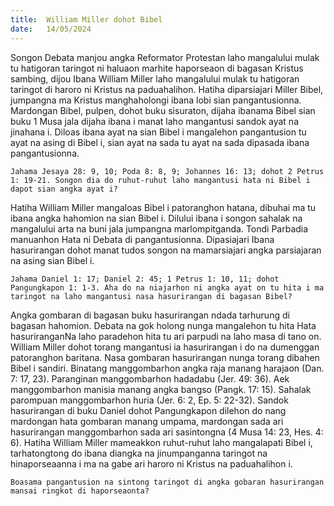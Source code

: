 ```yaml
---
title:  William Miller dohot Bibel
date:   14/05/2024
---
```


Songon Debata manjou angka Reformator Protestan laho mangalului mulak tu hatigoran taringot ni haluaon marhite haporseaon di bagasan Kristus sambing, dijou Ibana William Miller laho mangalului mulak tu hatigoran taringot di haroro ni Kristus na paduahalihon. Hatiha diparsiajari Miller Bibel, jumpangna ma Kristus manghaholongi ibana lobi sian pangantusionna. Mardongan Bibel, pulpen, dohot buku sisuraton, dijaha ibanama Bibel sian buku 1 Musa jala dijaha ibana i manat laho mangantusi sandok ayat na jinahana i. Diloas ibana ayat na sian Bibel i mangalehon pangantusion tu ayat na asing di Bibel i, sian ayat na sada tu ayat na sada dipasada ibana pangantusionna.

`Jahama Jesaya 28: 9, 10; Poda 8: 8, 9; Johannes 16: 13; dohot 2 Petrus 1: 19-21. Songon dia do ruhut-ruhut laho mangantusi hata ni Bibel i dapot sian angka ayat i?`

Hatiha William Miller mangaloas Bibel i patoranghon hatana, dibuhai ma tu ibana angka hahomion na sian Bibel i. Dilului ibana i songon sahalak na mangalului arta na buni jala jumpangna marlompitganda. Tondi Parbadia manuanhon Hata ni Debata di pangantusionna. Dipasiajari Ibana hasurirangan dohot manat tudos songon na mamarsiajari angka parsiajaran na asing sian Bibel i.

`Jahama Daniel 1: 17; Daniel 2: 45; 1 Petrus 1: 10, 11; dohot Pangungkapon 1: 1-3. Aha do na niajarhon ni angka ayat on tu hita i ma taringot na laho mangantusi nasa hasurirangan di bagasan Bibel?`

Angka gombaran di bagasan buku hasurirangan ndada tarhurung di bagasan hahomion. Debata na gok holong nunga mangalehon tu hita Hata hasuriranganNa laho paradehon hita tu ari parpudi na laho masa di tano on. William Miller dohot torang mangantusi ia hasurirangan i do na dumenggan patoranghon baritana. Nasa gombaran hasurirangan nunga torang dibahen Bibel i sandiri. Binatang manggombarhon angka raja manang harajaon (Dan. 7: 17, 23). Paranginan manggombarhon hadadabu (Jer. 49: 36). Aek manggombarhon manisia manang angka bangso (Pangk. 17: 15). Sahalak parompuan manggombarhon huria (Jer. 6: 2, Ep. 5: 22-32). Sandok hasurirangan di buku Daniel dohot Pangungkapon dilehon do nang mardongan hata gombaran manang umpama, mardongan sada ari hasurirangan manggombarhon sada ari sasintongna (4 Musa 14: 23, Hes. 4: 6). Hatiha William Miller mameakkon ruhut-ruhut laho mangalapati Bibel i, tarhatongtong do ibana diangka na jinumpanganna taringot na hinaporseaanna i ma na gabe ari haroro ni Kristus na paduahalihon i.

`Boasama pangantusion na sintong taringot di angka gobaran hasurirangan mansai ringkot di haporseaonta?`
